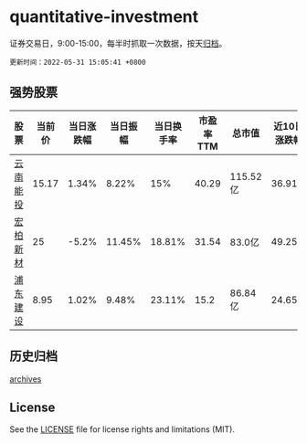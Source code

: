 # quantitative-investment

证券交易日，9:00-15:00，每半时抓取一次数据，按天[归档](archives)。

`更新时间：2022-05-31 15:05:41 +0800`

## 强势股票

|股票|当前价|当日涨跌幅|当日振幅|当日换手率|市盈率TTM|总市值|近10日涨跌幅|
|----|----|----|----|----|----|----|----|
|[云南能投](https://xueqiu.com/S/SZ002053)|15.17|1.34%|8.22%|15%|40.29|115.52亿|36.91%|
|[宏柏新材](https://xueqiu.com/S/SH605366)|25|-5.2%|11.45%|18.81%|31.54|83.0亿|49.25%|
|[浦东建设](https://xueqiu.com/S/SH600284)|8.95|1.02%|9.48%|23.11%|15.2|86.84亿|24.65%|

## 历史归档

[archives](archives)

## License

See the [LICENSE](LICENSE) file for license rights and limitations (MIT).